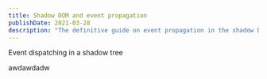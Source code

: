 ```yaml
---
title: Shadow DOM and event propagation
publishDate: 2021-03-28
description: "The definitive guide on event propagation in the shadow DOM."
---
```



<event-visualizer eventbubbles eventcomposed>
  <div slot="footer">Event dispatching in a shadow tree</div>

  <template>
    <div id="a">
      <div id="b"></div>
      <div id="c" target></div>
    </div>
  </template>
</event-visualizer>


awdawdadw

<script type="module" src="https://cdn.skypack.dev/pin/@pmdartus/event-visualizer@v2.0.0-GDc7Ml0NKA1QpykUvAdD/mode=imports,min/optimized/@pmdartus/event-visualizer.js"></script>